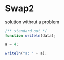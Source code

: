 # Swap2
solution without a problem

```javascript
/** standard out */
function writeln(data);

a = 4;

writeln("a: " + a);
```


